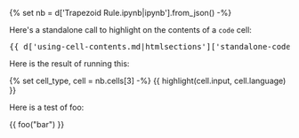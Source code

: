 {% set nb = d['Trapezoid Rule.ipynb|ipynb'].from_json() -%}

Here's a standalone call to highlight on the contents of a `code` cell:

<pre>
{{ d['using-cell-contents.md|htmlsections']['standalone-code'] }}
</pre>

Here is the result of running this:

<!-- section "standalone-code" -->
{% set cell_type, cell = nb.cells[3] -%}
{{ highlight(cell.input, cell.language) }}
<!-- section "end" -->

Here is a test of foo:

{{ foo("bar") }}
